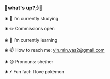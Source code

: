 ### 🌸what's up?;)🌸

❀ 🔭 I’m currently studying

❀ ✏️ Commissions open

❀ 🌱 I’m currently learning

❀ 📫 How to reach me: yin.min.yas2@gmail.com

❀ 😄 Pronouns: she/her

❀ ⚡ Fun fact: I love pokémon

